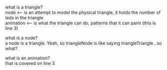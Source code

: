 what is a triangle?<br/>
    node <-- is an attempt to model the physical triangle, it holds the number of leds in the triangle<br/>
    animation <-- is what the triangle can do, patterns that it can paint (this is line 3)<br/>
    
what is a node?<br/>
    a node is a triangle.  Yeah, so triangleNode is like saying triangleTriangle...so what?<br/>

what is an animation?<br/>
    that is covered on line 3<br/>
